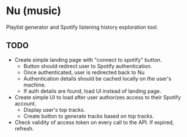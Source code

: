 # Nu (music)

Playlist generator and Spotify listening history exploration tool.

## TODO

- Create simple landing page with "connect to spotify" button.
  - Button should redirect user to Spotify authentication.
  - Once authenticated, user is redirected back to Nu
  - Authentication details should be cached locally on the user's machine.
  - If auth details are found, load UI instead of landing page.
- Create simple UI to load after user authorizes access to their Spotify account.
  - Display user's top tracks.
  - Create button to generate tracks based on top tracks.
- Check validity of access token on every call to the API. If expired, refresh.
